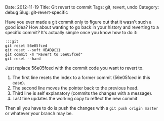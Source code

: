 Date: 2012-11-19
Title: Git revert to commit
Tags: git, revert, undo
Category: debug
Slug: git-revert-specific

Have you ever made a git commit only to figure out that it wasn't such a good idea? How about wanting to go back in your history and reverting to a specific commit? It's actually simple once you know how to do it:

	:::git
	git reset 56e05fced
	git reset --soft HEAD@{1}
	git commit -m "Revert to 56e05fced"
	git reset --hard

Just replace 56e05fced with the commit code you want to revert to.

1.  The first line resets the index to a former commit (56e05fced in this case).
2.  The second line moves the pointer back to the previous head.
3.  Third line is self explanatory (commits the changes with a message).
4.  Last tine updates the working copy to reflect the new commit

Then all you have to do is push the changes with a ```git push origin master``` or whatever your branch may be.

